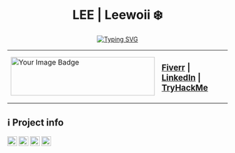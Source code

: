 <h1 align="center">LEE | Leewoii ❄️</h1>

<p align="center">
  <a href="https://git.io/typing-svg">
    <img src="https://readme-typing-svg.demolab.com?font=Londrina+Shadow&size=30&duration=2000&pause=500&color=FFFFFF&background=FFFFFF00&center=true&vCenter=true&width=435&lines=BSIT+Major+in+Network+Technology;SOC+Analyst+Aspirant;CTF+Player;Custom+OS+Developer;AI+%26+IoT+Hobbyist" 
         alt="Typing SVG" />
  </a>
</p>


<table align="center">
  <tr>
    <td>
      <img src="https://tryhackme-badges.s3.amazonaws.com/Fr05tyy.png" alt="Your Image Badge" width="329" height="88" style="border:none;" />
    </td>
    <td>
      <h3>
        <a href="https://www.fiverr.com/s/DB389zA">Fiverr</a> | 
        <a href="https://www.linkedin.com/in/leeroicayetano">LinkedIn</a> | 
        <a href="https://tryhackme.com/p/Fr05tyy">TryHackMe</a>
      </h3>
    </td>
  </tr>
</table>
<h2>ℹ️ Project info</h2>
<div>
<img alt="GitHub repo size" src="https://img.shields.io/github/repo-size/Leewoii/Leewoii?color=181717&logo=github&style=for-the-badge&logoColor=181717" height="22px">
<img alt="GitHub forks" src="https://img.shields.io/github/forks/Leewoii/Leewoii?color=181717&logo=github&style=for-the-badge&logoColor=181717" height="22px">
<img alt="GitHub Repo stars" src="https://img.shields.io/github/stars/Leewoii/Leewoii?color=181717&logo=github&style=for-the-badge&logoColor=181717" height="22px">
<img alt="Last commit" src="https://img.shields.io/github/last-commit/Leewoii/Leewoii?color=F05032&logo=git&logoColor&style=for-the-badge" height="22px">
